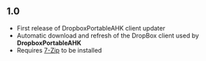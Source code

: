 ## 1.0
- First release of DropboxPortableAHK client updater
- Automatic download and refresh of the DropBox client used by **DropboxPortableAHK**
- Requires [7-Zip](https://www.7-zip.org/) to be installed
